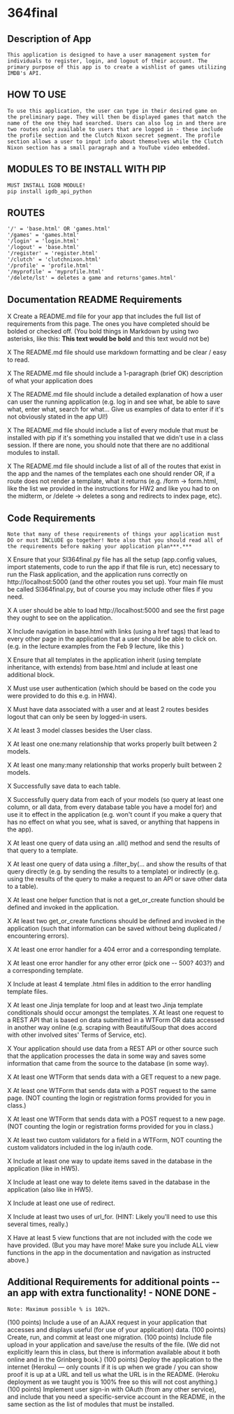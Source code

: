 # 364final

## Description of App
	This application is designed to have a user management system for individuals to register, login, and logout of their account. The primary purpose of this app is to create a wishlist of games utilizing IMDB's API. 

## HOW TO USE
	To use this application, the user can type in their desired game on the preliminary page. They will then be displayed games that match the name of the one they had searched. Users can also log in and there are two routes only available to users that are logged in - these include the profile section and the Clutch Nixon secret segment. The profile section allows a user to input info about themselves while the Clutch Nixon section has a small paragraph and a YouTube video embedded. 

## MODULES TO BE INSTALL WITH PIP
	MUST INSTALL IGDB MODULE! 
	pip install igdb_api_python

## ROUTES 
	'/' = 'base.html' OR 'games.html'
	'/games' = 'games.html'
	'/login' = 'login.html'
	'/logout' = 'base.html'
	'/register' = 'register.html'
	'/clutch' = 'clutchnixon.html'
	'/profile' = 'profile.html'
	'/myprofile' = 'myprofile.html'
	'/delete/lst' = deletes a game and returns'games.html'

## Documentation README Requirements
 X	Create a README.md file for your app that includes the full list of requirements from this page. The ones you have completed should be bolded or checked off. (You bold things in Markdown by using two asterisks, like this: **This text would be bold** and this text would not be)

 X	The README.md file should use markdown formatting and be clear / easy to read.

 X	The README.md file should include a 1-paragraph (brief OK) description of what your application does

 X	The README.md file should include a detailed explanation of how a user can user the running application (e.g. log in and see what, be able to save what, enter what, search for what... Give us examples of data to enter if it's not obviously stated in the app UI!)

 X	The README.md file should include a list of every module that must be installed with pip if it's something you installed that we didn't use in a class session. If there are none, you should note that there are no additional modules to install.

 X	The README.md file should include a list of all of the routes that exist in the app and the names of the templates each one should render OR, if a route does not render a template, what it returns (e.g. /form -> form.html, like the list we provided in the instructions for HW2 and like you had to on the midterm, or /delete -> deletes a song and redirects to index page, etc).

## Code Requirements
	Note that many of these requirements of things your application must DO or must INCLUDE go together! Note also that you should read all of the requirements before making your application plan***.***

 X	Ensure that your SI364final.py file has all the setup (app.config values, import statements, code to run the app if that file is run, etc) necessary to run the Flask application, and the application runs correctly on http://localhost:5000 (and the other routes you set up). Your main file must be called SI364final.py, but of course you may include other files if you need.

 X	A user should be able to load http://localhost:5000 and see the first page they ought to see on the application.

 X	Include navigation in base.html with links (using a href tags) that lead to every other page in the application that a user should be able to click on. (e.g. in the lecture examples from the Feb 9 lecture, like this )

 X	Ensure that all templates in the application inherit (using template inheritance, with extends) from base.html and include at least one additional block.

 X	Must use user authentication (which should be based on the code you were provided to do this e.g. in HW4).

 X	Must have data associated with a user and at least 2 routes besides logout that can only be seen by logged-in users.

 X	At least 3 model classes besides the User class.

 X	At least one one:many relationship that works properly built between 2 models.

 X	At least one many:many relationship that works properly built between 2 models.

 X	Successfully save data to each table.

 X	Successfully query data from each of your models (so query at least one column, or all data, from every database table you have a model for) and use it to effect in the application (e.g. won't count if you make a query that has no effect on what you see, what is saved, or anything that happens in the app).

 X	At least one query of data using an .all() method and send the results of that query to a template.

 X	At least one query of data using a .filter_by(... and show the results of that query directly (e.g. by sending the results to a template) or indirectly (e.g. using the results of the query to make a request to an API or save other data to a table).

 X	At least one helper function that is not a get_or_create function should be defined and invoked in the application.

 X	At least two get_or_create functions should be defined and invoked in the application (such that information can be saved without being duplicated / encountering errors).

 X	At least one error handler for a 404 error and a corresponding template.

 X	At least one error handler for any other error (pick one -- 500? 403?) and a corresponding template.

 X	Include at least 4 template .html files in addition to the error handling template files.

 X	At least one Jinja template for loop and at least two Jinja template conditionals should occur amongst the templates.
 X	At least one request to a REST API that is based on data submitted in a WTForm OR data accessed in another way online (e.g. 	scraping with BeautifulSoup that does accord with other involved sites' Terms of Service, etc).

 X	Your application should use data from a REST API or other source such that the application processes the data in some way and saves some information that came from the source to the database (in some way).
 
 X	At least one WTForm that sends data with a GET request to a new page.

 X	At least one WTForm that sends data with a POST request to the same page. (NOT counting the login or registration forms provided for you in class.)

 X	At least one WTForm that sends data with a POST request to a new page. (NOT counting the login or registration forms provided for you in class.)

 X At least two custom validators for a field in a WTForm, NOT counting the custom validators included in the log in/auth code.

 X	Include at least one way to update items saved in the database in the application (like in HW5).

 X	Include at least one way to delete items saved in the database in the application (also like in HW5).

 X	Include at least one use of redirect.

 X	Include at least two uses of url_for. (HINT: Likely you'll need to use this several times, really.)

 X	Have at least 5 view functions that are not included with the code we have provided. (But you may have more! Make sure you include ALL view functions in the app in the documentation and navigation as instructed above.)

## Additional Requirements for additional points -- an app with extra functionality! - NONE DONE -
	Note: Maximum possible % is 102%.

 (100 points) Include a use of an AJAX request in your application that accesses and displays useful (for use of your application) data.
 (100 points) Create, run, and commit at least one migration.
 (100 points) Include file upload in your application and save/use the results of the file. (We did not explicitly learn this in class, but there is information available about it both online and in the Grinberg book.)
 (100 points) Deploy the application to the internet (Heroku) — only counts if it is up when we grade / you can show proof it is up at a URL and tell us what the URL is in the README. (Heroku deployment as we taught you is 100% free so this will not cost anything.)
 (100 points) Implement user sign-in with OAuth (from any other service), and include that you need a specific-service account in the README, in the same section as the list of modules that must be installed.